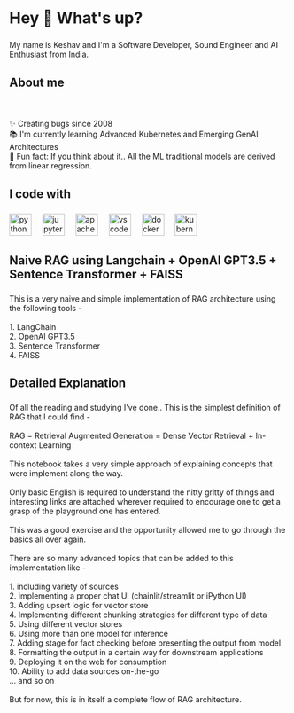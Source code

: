 <h1 align="left">Hey 👋 What's up?</h1>

###

<p align="left">My name is Keshav and I'm a Software Developer, Sound Engineer and AI Enthusiast from India.</p>

###

<h2 align="left">About me</h2>

###

<br clear="both">

<p align="left">✨ Creating bugs since 2008<br>📚 I'm currently learning Advanced Kubernetes and Emerging GenAI Architectures<br>🎲 Fun fact: If you think about it.. All the ML traditional models are derived from linear regression.</p>

###

<h2 align="left">I code with</h2>

###

<div align="left">
  <img src="https://cdn.jsdelivr.net/gh/devicons/devicon/icons/python/python-original.svg" height="40" alt="python logo"  />
  <img width="12" />
  <img src="https://cdn.jsdelivr.net/gh/devicons/devicon/icons/jupyter/jupyter-original.svg" height="40" alt="jupyter logo"  />
  <img width="12" />
  <img src="https://cdn.jsdelivr.net/gh/devicons/devicon/icons/apache/apache-original.svg" height="40" alt="apache logo"  />
  <img width="12" />
  <img src="https://cdn.jsdelivr.net/gh/devicons/devicon/icons/vscode/vscode-original.svg" height="40" alt="vscode logo"  />
  <img width="12" />
  <img src="https://cdn.jsdelivr.net/gh/devicons/devicon/icons/docker/docker-original.svg" height="40" alt="docker logo"  />
  <img width="12" />
  <img src="https://cdn.jsdelivr.net/gh/devicons/devicon/icons/kubernetes/kubernetes-plain.svg" height="40" alt="kubernetes logo"  />
  <img width="12" />
</div>

###

<h2 align="left">Naive RAG using Langchain + OpenAI GPT3.5 + Sentence Transformer + FAISS</h2>

###

<p align="left">This is a very naive and simple implementation of RAG architecture using the following tools -<br><br>1. LangChain<br>2. OpenAI GPT3.5<br>3. Sentence Transformer<br>4. FAISS</p>

###

<h2 align="left">Detailed Explanation</h2>

###

<p align="left">Of all the reading and studying I've done.. This is the simplest definition of RAG that I could find -<br><br>RAG = Retrieval Augmented Generation = Dense Vector Retrieval + In-context Learning<br><br>This notebook takes a very simple approach of explaining concepts that were implement along the way.<br><br>Only basic English is required to understand the nitty gritty of things and interesting links are attached wherever required to encourage one to get a grasp of the playground one has entered.<br><br>This was a good exercise and the opportunity allowed me to go through the basics all over again.<br><br>There are so many advanced topics that can be added to this implementation like -<br><br>1. including variety of sources<br>2. implementing a proper chat UI (chainlit/streamlit or iPython UI)<br>3. Adding upsert logic for vector store<br>4. Implementing different chunking strategies for different type of data<br>5. Using different vector stores<br>6. Using more than one model for inference<br>7. Adding stage for fact checking before presenting the output from model<br>8. Formatting the output in a certain way for downstream applications<br>9. Deploying it on the web for consumption<br>10. Ability to add data sources on-the-go<br>... and so on<br><br>But for now, this is in itself a complete flow of RAG architecture.</p>

###
